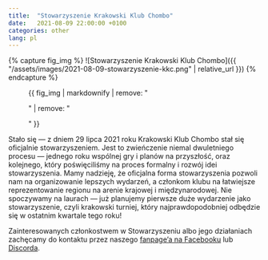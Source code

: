 ```yaml
---
title:  "Stowarzyszenie Krakowski Klub Chombo"
date:   2021-08-09 22:00:00 +0100
categories: other
lang: pl
---
```


{% capture fig_img %}
![Stowarzyszenie Krakowski Klub Chombo]({{ "/assets/images/2021-08-09-stowarzyszenie-kkc.png" | relative_url }})
{% endcapture %}

<figure>
  {{ fig_img | markdownify | remove: "<p>" | remove: "</p>" }}
</figure>

Stało się — z dniem 29 lipca 2021 roku Krakowski Klub Chombo stał się oficjalnie stowarzyszeniem. Jest to zwieńczenie niemal dwuletniego procesu — jednego roku wspólnej gry i planów na przyszłość, oraz kolejnego, który poświęciliśmy na proces formalny i rozwój idei stowarzyszenia. Mamy nadzieję, że oficjalna forma stowarzyszenia pozwoli nam na organizowanie lepszych wydarzeń, a członkom klubu na łatwiejsze reprezentowanie regionu na arenie krajowej i międzynarodowej. Nie spoczywamy na laurach — już planujemy pierwsze duże wydarzenie jako stowarzyszenie, czyli krakowski turniej, który najprawdopodobniej odbędzie się w ostatnim kwartale tego roku!

Zainteresowanych członkostwem w Stowarzyszeniu albo jego działaniach zachęcamy do kontaktu przez naszego [fanpage’a na Facebooku](https://fb.me/chombo.club) lub [Discorda](https://discord.chombo.club).

